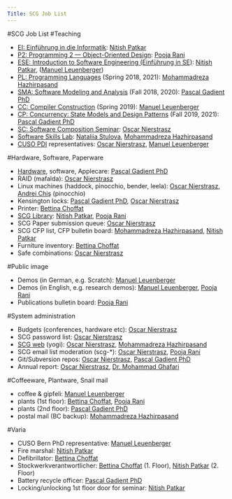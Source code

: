 ```yaml
---
Title: SCG Job List
---
```

#SCG Job List
#Teaching

-  [EI: Einführung in die Informatik](%base_url%/teaching/ei): [Nitish Patkar](%base_url%/staff/NitishPatkar)
-  [P2: Programming 2 &mdash; Object-Oriented Design](%base_url%/teaching/p2): [Pooja Rani](%base_url%/staff/Pooja-Rani)
-  [ESE: Introduction to Software Engineering (Einführung in SE)](%base_url%/teaching/ese): [Nitish Patkar](%base_url%/staff/NitishPatkar), ([Manuel Leuenberger](%base_url%/staff/ManuelLeuenberger))
-  [PL: Programming Languages](%base_url%/teaching/pl) (Spring 2018, 2021): [Mohammadreza Hazhirpasand](%base_url%/staff/MohammadrezaHazhirpasand)
-  [SMA: Software Modeling and Analysis](%base_url%/teaching/sma) (Fall 2018, 2020): [Pascal Gadient PhD](%base_url%/staff/PascalGadient)
-  [CC: Compiler Construction](%base_url%/teaching/cc) (Spring 2019): [Manuel Leuenberger](%base_url%/staff/ManuelLeuenberger)
-  [CP: Concurrency: State Models and Design Patterns](%base_url%/teaching/cp) (Fall 2019, 2021): [Pascal Gadient PhD](%base_url%/staff/PascalGadient)
-  [SC: Software Composition Seminar](%base_url%/wiki/softwarecompositionseminar): [Oscar Nierstrasz](%base_url%/staff/oscar)
-  [Software Skills Lab](%base_url%/teaching/SoftwareSkills): [Nataliia Stulova](%base_url%/staff/Nataliia-Stulova), [Mohammadreza Hazhirpasand](%base_url%/staff/MohammadrezaHazhirpasand)
-  [CUSO PDI](https://informatique.cuso.ch/welcome/) representatives: [Oscar Nierstrasz](%base_url%/staff/oscar), [Manuel Leuenberger](%base_url%/staff/ManuelLeuenberger)

#Hardware, Software, Paperware

-  [Hardware](%base_url%/wiki/scgjoblist/hardware), software, Applecare: [Pascal Gadient PhD](%base_url%/staff/PascalGadient)
-  RAID (mafalda): [Oscar Nierstrasz](%base_url%/staff/oscar)
-  Linux machines (haddock, pinocchio, bender, leela): [Oscar Nierstrasz](%base_url%/staff/oscar), [Andrei Chiş](%base_url%/staff/andreichis) (pinocchio)
-  Kensington locks: [Pascal Gadient PhD](%base_url%/staff/PascalGadient), [Oscar Nierstrasz](%base_url%/staff/oscar)
-  Printer: [Bettina Choffat](%base_url%/staff/BettinaChoffat)
-  [SCG Library](%base_url%/wiki/scglibrary): [Nitish Patkar](%base_url%/staff/NitishPatkar), [Pooja Rani](%base_url%/staff/Pooja-Rani)
-  SCG Paper submission queue: [Oscar Nierstrasz](%base_url%/staff/oscar)
-  SCG CFP list, CFP bulletin board: [Mohammadreza Hazhirpasand](%base_url%/staff/MohammadrezaHazhirpasand), [Nitish Patkar](%base_url%/staff/NitishPatkar)
-  Furniture inventory: [Bettina Choffat](%base_url%/staff/BettinaChoffat)
-  Safe combinations: [Oscar Nierstrasz](%base_url%/staff/oscar)

#Public image

-  Demos (in German, e.g. Scratch): [Manuel Leuenberger](%base_url%/staff/ManuelLeuenberger)
-  Demos (in English, e.g. research demos): [Manuel Leuenberger](%base_url%/staff/ManuelLeuenberger), [Pooja Rani](%base_url%/staff/Pooja-Rani)
-  Publications bulletin board: [Pooja Rani](%base_url%/staff/Pooja-Rani)

#System administration

-  Budgets (conferences, hardware etc): [Oscar Nierstrasz](%base_url%/staff/oscar)
-  SCG password list: [Oscar Nierstrasz](%base_url%/staff/oscar)
-  [SCG web](%base_url%/) (yogi): [Oscar Nierstrasz](%base_url%/staff/oscar), [Mohammadreza Hazhirpasand](%base_url%/staff/MohammadrezaHazhirpasand)
-  SCG email list moderation (scg-\*): [Oscar Nierstrasz](%base_url%/staff/oscar), [Pooja Rani](%base_url%/staff/Pooja-Rani)
-  Git/Subversion repos: [Oscar Nierstrasz](%base_url%/staff/oscar), [Pascal Gadient PhD](%base_url%/staff/PascalGadient)
-  Annual report: [Oscar Nierstrasz](%base_url%/staff/oscar), [Dr. Mohammad Ghafari](%base_url%/staff/Mohammad-Ghafari)

#Coffeeware, Plantware, Snail mail

-  coffee & gipfeli: [Manuel Leuenberger](%base_url%/staff/ManuelLeuenberger)
-  plants (1st floor): [Bettina Choffat](%base_url%/staff/BettinaChoffat), [Pooja Rani](%base_url%/staff/Pooja-Rani)
-  plants (2nd floor): [Pascal Gadient PhD](%base_url%/staff/PascalGadient)
-  postal mail (BC backup): [Mohammadreza Hazhirpasand](%base_url%/staff/MohammadrezaHazhirpasand)

#Varia

-  CUSO Bern PhD representative: [Manuel Leuenberger](%base_url%/staff/ManuelLeuenberger)
-  Fire marshal: [Nitish Patkar](%base_url%/staff/NitishPatkar)
-  Defibrillator: [Bettina Choffat](%base_url%/staff/BettinaChoffat)
-  Stockwerkverantwortlicher: [Bettina Choffat](%base_url%/staff/BettinaChoffat) (1. Floor), [Nitish Patkar](%base_url%/staff/NitishPatkar) (2. Floor)
-  Battery recycle officer: [Pascal Gadient PhD](%base_url%/staff/PascalGadient)
-  Locking/unlocking 1st floor door for seminar: [Nitish Patkar](%base_url%/staff/NitishPatkar)
